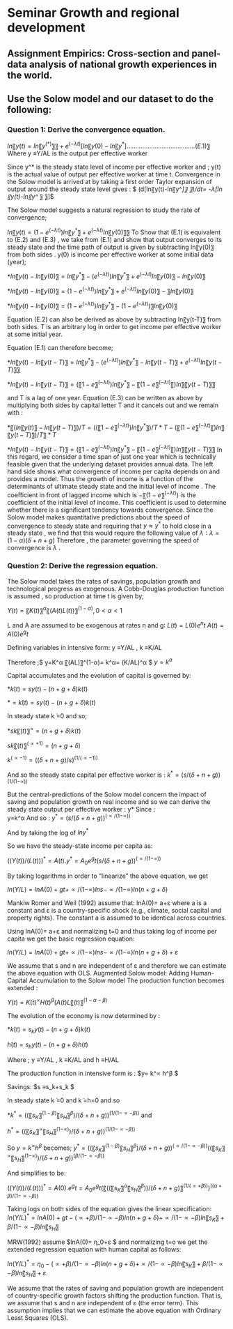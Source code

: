 Seminar Growth and regional development
=======
## Assignment Empirics: Cross-section and panel-data analysis of national growth experiences in the world.  

## Use the Solow model and our dataset to do the following:
### Question 1:  Derive the convergence equation.

$ln⁡〖y(t)=ln⁡〖y^(* ) 〗 〗+ e^(-λt)  [ ln⁡〖y(0)-ln⁡〖y^*]…………………………………(E.1)〗$
Where y ≡Y/AL  is the output per effective worker

Since  y^* is the steady state level of income per effective worker and ; y(t) is the actual value of output per effective worker at time t.
Convergence in the Solow model is arrived at by taking a first order Taylor expansion of output around the steady state level gives : $ (d[ln⁡〖y(t)-ln⁡〖y^*]〗 〗)/dt= -λ[ln⁡〖y(t)-ln⁡〖y^* 〗 〗]$

The Solow model suggests a natural regression to study the rate of convergence;
	
$ln⁡〖y(t)=(1-e^(-λt) )  ln⁡〖y^* 〗+ e^(-λt)  ln⁡〖y(0)〗  〗$
To Show that (E.1( is equivalent to (E.2) and (E.3) , we take  from (E.1) and show that output converges to its steady state and the time path of output is given by subtracting  ln⁡〖y(0)〗 from both sides . y(0) is income per effective worker at some initial data (year);

*$ln⁡〖y(t)- ln⁡〖y(0)〗  =ln⁡〖y^* 〗- (e^(-λt) )  ln⁡〖y^* 〗+ e^(-λt)  ln⁡〖y(0)〗- ln⁡〖y(0)〗$

*$ln⁡〖y(t)- ln⁡〖y(0)〗  =(1-e^(-λt) )  ln⁡〖y^* 〗+ e^(-λt)  ln⁡〖y(0)〗-  〗  ln⁡〖y(0)〗$

*$ln⁡〖y(t)- ln⁡〖y(0)〗  =(1-e^(-λt) )  ln⁡〖y^* 〗- (1-e^(-λt) )  〗  ln⁡〖y(0)〗$

Equation (E.2) can also be derived as above by subtracting ln⁡〖y(t-T)〗 from both sides. T is an arbitrary log in order to get income per effective worker at some initial year.

Equation (E.1) can therefore become;

*$ln⁡〖y(t)- ln⁡〖y(t-T)〗=ln⁡〖y^* 〗- (e^(-λt) )  ln⁡〖y^* 〗- ln⁡〖y(t-T)〗+ e^(-λt)  ln⁡〖y(t-T)〗 〗$

*$ln⁡〖y(t)- ln⁡〖y(t-T)〗=(〖1-e〗^(-λt) )  ln⁡〖y^* 〗- 〖(1-e〗^(-λt)  〖) ln〗⁡〖y(t-T)〗 〗$

and T is a lag of one year.
Equation (E.3) can be written as above by multiplying both sides by capital letter T and it cancels out and we remain with :

*$〖(ln⁡〖y(t)〗- ln⁡〖y(t-T)〗)/T=((〖1-e〗^(-λt) )  ln⁡〖y^* 〗)/T* T- (〖(1-e〗^(-λt)  〖) ln〗⁡〖y(t-T)〗)/T〗* T$

*$ln⁡〖y(t)- ln⁡〖y(t-T)〗=(〖1-e〗^(-λt) )  ln⁡〖y^* 〗- 〖(1-e〗^(-λt)  〖) ln〗⁡〖y(t-T)〗 〗$
In this regard, we consider a time span of just one year which is technically feasible given that the underlying dataset provides annual data.
The left hand side shows what convergence of income per capita depends on and provides a model. Thus the growth of income is a function of the determinants of ultimate steady state and the initial level of income .
The coefficient in front of lagged income which is    $- 〖(1-e〗^(-λt))$ is the coefficient of the initial level of income. This coefficient is used to determine whether there is a significant tendency towards convergence.
Since the Solow model makes quantitative predictions about the speed of convergence to steady state and requiring that $y≈y^*$ to hold close in a steady state , we find that this would require the following value of $λ∶ λ=(1-α)(δ+n+g)$
Therefore , the parameter governing the speed of convergence is  $λ$ .


### Question 2:  Derive the regression equation.

The Solow model takes the rates of savings, population growth and technological progress as exogenous.
A Cobb-Douglas production function is assumed , so production at time t is given by;

$Y(t)=〖K(t)〗^α 〖(A(t)L(t))〗^(1-α)  ,0<α<1$

L and A are assumed to be exogenous at rates n and g∶ $L(t)= L(0)  e^nt$
$A(t)= A(0)  e^gt$

Defining variables in intensive form: y ≡Y/AL  , k ≡K/AL  

Therefore ;$ y=K^α 〖(AL)〗^(1-α)= k^α= (K/AL)^α  $
$y=k^α$

Capital accumulates and the evolution of capital is governed by:

*$k ̇(t) = sy(t)- (n+g+δ)k(t)$

*$= k ̇(t)= sy(t)- (n+g+δ)k(t)$

In steady state k ̇=0  and so; 

*$sk〖(t)〗^∝  = (n+g+δ)k(t)$

$sk〖(t)〗^(∝+1)  = (n+g+δ)$

$k^(∝-1)=((δ+n+g)/s)^(1/(∝-1))$

And so the steady state capital per effective worker is : 
$k^*=(s/(δ+n+g))^(1/(1-∝))$

But the central-predictions of the Solow model concern the impact of saving and population growth on real income and so we can derive the steady state output per effective worker : y*
Since :                   
y=k^α
And so : 
$y^*=(s/(δ+n+g))^(∝/(1-∝))$

And by taking the log of $lny^*$

So we have the steady-state income per capita as:

$((Y(t))/(L(t)))^*=A(t).y^*=A_0 e^gt  (s/(δ+n+g))^(∝/(1-∝))$

By taking logarithms in order to “linearize” the above equation, we get 

$ln(Y/L)=lnA(0)+ gt+∝/(1-∝) lns-  ∝/(1-∝) ln⁡(n+g+δ)$

Mankiw Romer and Weil (1992) assume that:
lnA(0)= a+ε  where a is a constant and ε  is a country-specific shock (e.g., climate, social capital and property rights). The constant a is assumed to be identical across countries.

Using  lnA(0)= a+ε   and normalizing t=0 and thus taking log of income per capita we get the basic regression equation: 

$ln(Y/L)=lnA(0)+ gt+∝/(1-∝) lns-  ∝/(1-∝)  ln⁡(n+g+δ)+ε$

We assume that s and n are independent of ε and therefore we can estimate the above equation with OLS.
Augmented Solow model: Adding Human-Capital Accumulation to the Solow model
The production function becomes extended :

$Y(t)= K(t)^∝ H(t)^β (A(t)L〖(t)〗^(1-α-β)$

The evolution of the economy is now determined by :

*$k ̇(t) = s_k y(t)- (n+g+δ)k(t)$

$h ̇(t) = s_h y(t)- (n+g+δ)h(t)$

Where ; y ≡Y/AL  , k ≡K/AL  and h ≡H/AL 

The production function in intensive form is :
$y= k^∝ h^β $ 

Savings:  $s ≡s_k+s_k $

In steady state k ̇=0 and k ̇=h=0 and so 

*$k^*=((〖s_K〗^(1-β) 〖s_H〗^β)/(δ+n+g))^(1/(1-∝-β))$      and     

$h^*=((〖s_K〗^∝ 〖s_H〗^(1-∝))/(δ+n+g))^(1/(1-∝-β))$

So    $y= k^∝ h^β$  becomes;    $y^*=((〖s_K〗^(1-β) 〖s_H〗^β)/(δ+n+g))^(∝/(1-∝-β)) ((〖s_K〗^∝ 〖s_H〗^(1-∝))/(δ+n+g))^(β/(1-∝-β))$

And simplifies to be:

$((Y(t))/(L(t)))^*=A(0).e^gt=A_0 e^gt  (〖((〖s_K〗^α 〖s_H〗^β ))/(δ+n+g)〗^(1/(∝+β)) )^((α+β)/(1-∝-β))$

Taking logs on both sides of the equation gives the linear specification:
$ln(Y/L)^*=lnA(0)+ gt-(∝+β)/(1-∝-β) ln(n+g+δ)+  ∝/(1-∝-β)  ln⁡〖s_K 〗+β/(1-∝-β)  ln⁡〖s_H 〗$

MRW(1992) assume $lnA(0)= η_0+ε $   and normalizing  t=o we get the extended regression equation with human capital as follows:

$ln(Y/L)^*=η_0-(∝+β)/(1-∝-β) ln(n+g+δ)+  ∝/(1-∝-β)  ln⁡〖s_K 〗+β/(1-∝-β)  ln⁡〖s_H 〗+ε$

We assume that the rates of saving and population growth are independent of country-specific growth factors shifting the production function. That is, we assume that s and n are independent of ε (the error term). This assumption implies that we can estimate the above equation with Ordinary Least Squares (OLS).
